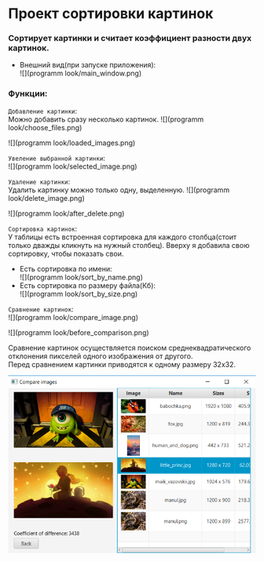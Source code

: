 # Проект сортировки картинок
### Сортирует картинки и считает коэффициент разности двух картинок.
* Внешний вид(при запуске приложения):  
![](programm look/main_window.png)  
### Функции:
`Добавление картинки`:  
Можно добавить сразу несколько картинок.
![](programm look/choose_files.png)
  
![](programm look/loaded_images.png)  

`Увеление выбранной картинки`:  
![](programm look/selected_image.png)  

`Удаление картинки`:  
Удалить картинку можно только одну, выделенную.
![](programm look/delete_image.png)  

![](programm look/after_delete.png)

`Сортировка картинок`:  
У таблицы есть встроенная сортировка для каждого столбца(стоит только дважды кликнуть на нужный столбец).
Вверху я добавила свою сортировку, чтобы показать свои.  
* Есть сортировка по имени:  
![](programm look/sort_by_name.png)  
* Есть сортировка по размеру файла(Кб):  
![](programm look/sort_by_size.png)  

`Сравнение картинок`:  
![](programm look/compare_image.png)  

![](programm look/before_comparison.png)  

Сравнение картинок осуществляется поиском среднеквадратического отклонения пикселей одного изображения от другого.  
Перед сравнением картинки приводятся к одному размеру 32х32. 
 
![](programm%20look/comparison.png)